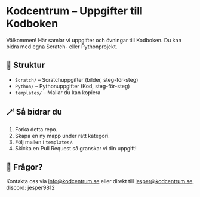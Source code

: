 # Kodcentrum – Uppgifter till Kodboken

Välkommen!
Här samlar vi uppgifter och övningar till Kodboken. Du kan bidra med egna Scratch- eller Pythonprojekt.

## 📂 Struktur
- `Scratch/` – Scratchuppgifter (bilder, steg-för-steg)
- `Python/` – Pythonuppgifter (Kod, steg-för-steg)
- `templates/` – Mallar du kan kopiera

## 🪄 Så bidrar du
1. Forka detta repo.
2. Skapa en ny mapp under rätt kategori.
3. Följ mallen i `templates/`.
4. Skicka en Pull Request så granskar vi din uppgift!

## 💬 Frågor?
Kontakta oss via info@kodcentrum.se
eller direkt till jesper@kodcentrum.se, discord: jesper9812
